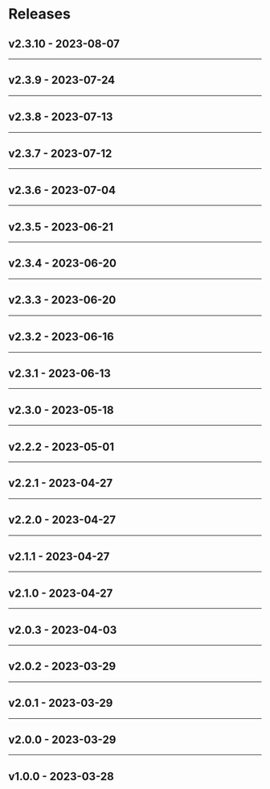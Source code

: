 # Releases

## v2.3.10 - 2023-08-07

***

## v2.3.9 - 2023-07-24

***

## v2.3.8 - 2023-07-13

***

## v2.3.7 - 2023-07-12

***

## v2.3.6 - 2023-07-04

***

## v2.3.5 - 2023-06-21

***

## v2.3.4 - 2023-06-20

***

## v2.3.3 - 2023-06-20

***

## v2.3.2 - 2023-06-16

***

## v2.3.1 - 2023-06-13

***

## v2.3.0 - 2023-05-18

***

## v2.2.2 - 2023-05-01

***

## v2.2.1 - 2023-04-27

***

## v2.2.0 - 2023-04-27

***

## v2.1.1 - 2023-04-27

***

## v2.1.0 - 2023-04-27

***

## v2.0.3 - 2023-04-03

***

## v2.0.2 - 2023-03-29

***

## v2.0.1 - 2023-03-29

***

## v2.0.0 - 2023-03-29

***

## v1.0.0 - 2023-03-28
